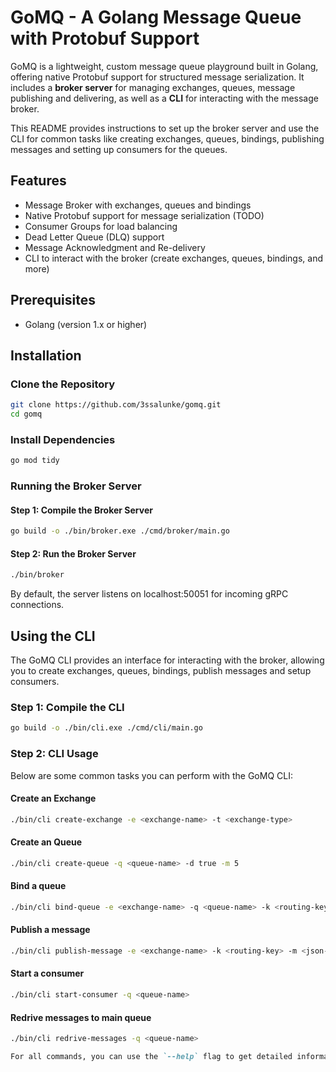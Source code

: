 # GoMQ - A Golang Message Queue with Protobuf Support

GoMQ is a lightweight, custom message queue playground built in Golang, offering native Protobuf support for structured message serialization. It includes a **broker server** for managing exchanges, queues, message publishing and delivering, as well as a **CLI** for interacting with the message broker.

This README provides instructions to set up the broker server and use the CLI for common tasks like creating exchanges, queues, bindings, publishing messages and setting up consumers for the queues.

## Features

- Message Broker with exchanges, queues and bindings
- Native Protobuf support for message serialization (TODO)
- Consumer Groups for load balancing
- Dead Letter Queue (DLQ) support
- Message Acknowledgment and Re-delivery
- CLI to interact with the broker (create exchanges, queues, bindings, and more)

## Prerequisites

- Golang (version 1.x or higher)

## Installation

### Clone the Repository

```bash
git clone https://github.com/3ssalunke/gomq.git
cd gomq
```

### Install Dependencies

```bash
go mod tidy
```

### Running the Broker Server

#### Step 1: Compile the Broker Server

```bash
go build -o ./bin/broker.exe ./cmd/broker/main.go
```

#### Step 2: Run the Broker Server

```bash
./bin/broker
```

By default, the server listens on localhost:50051 for incoming gRPC connections.

## Using the CLI

The GoMQ CLI provides an interface for interacting with the broker, allowing you to create exchanges, queues, bindings, publish messages and setup consumers.

### Step 1: Compile the CLI

```bash
go build -o ./bin/cli.exe ./cmd/cli/main.go
```

### Step 2: CLI Usage

Below are some common tasks you can perform with the GoMQ CLI:

#### Create an Exchange

```bash
./bin/cli create-exchange -e <exchange-name> -t <exchange-type>
```

#### Create an Queue

```bash
./bin/cli create-queue -q <queue-name> -d true -m 5
```

#### Bind a queue

```bash
./bin/cli bind-queue -e <exchange-name> -q <queue-name> -k <routing-key>
```

#### Publish a message

```bash
./bin/cli publish-message -e <exchange-name> -k <routing-key> -m <json-payload>
```

#### Start a consumer

```bash
./bin/cli start-consumer -q <queue-name>
```

#### Redrive messages to main queue

```bash
./bin/cli redrive-messages -q <queue-name>
```

```markdown
For all commands, you can use the `--help` flag to get detailed information about the command and its usage.
```
